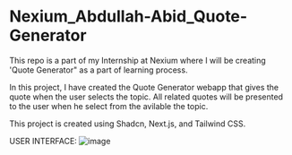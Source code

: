 # Nexium_Abdullah-Abid_Quote-Generator
This repo is a part of my Internship at Nexium where I will be creating 'Quote Generator" as a part of learning process. 


In this project, I have created the Quote Generator webapp that gives the quote when the user selects the topic.  All related quotes will be presented to the user when he select from the avilable the topic.

This project is created using Shadcn, Next.js, and Tailwind CSS.

USER INTERFACE:
![image](https://github.com/user-attachments/assets/b817f903-389b-45e7-918f-8c6c1db0cfb3)

